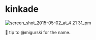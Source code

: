 # kinkade

![screen_shot_2015-05-02_at_4 21 31_pm](https://cloud.githubusercontent.com/assets/459970/15748089/79207f80-28ab-11e6-868a-77bac480feb2.png)

🎩 tip to @migurski for the name.
